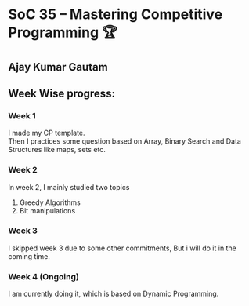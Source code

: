 # SoC 35 – Mastering Competitive Programming 🏆

## Ajay Kumar Gautam

## Week Wise progress:

### Week 1
I made my CP template.  
Then I practices some question based on Array, Binary Search and Data Structures like maps, sets etc.

### Week 2
In week 2, I mainly studied two topics  
1. Greedy Algorithms
2. Bit manipulations

### Week 3
I skipped week 3 due to some other commitments, But i will do it in the coming time.

### Week 4 (Ongoing)
I am currently doing it, which is based on Dynamic Programming.